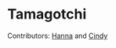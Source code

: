 # Tamagotchi

Contributors:
[Hanna](https://github.com/hannahtesfay) and [Cindy](https://github.com/cindywfeng)
